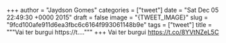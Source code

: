 
+++
author = "Jaydson Gomes"
categories = ["tweet"]
date = "Sat Dec 05 22:49:30 +0000 2015"
draft = false
image = "{TWEET_IMAGE}"
slug = "9fcd100afe911d6ea3fbc6c6164f993061148b9e"
tags = ["tweet"]
title = """Vai ter burgui https://t...."""
+++
Vai ter burgui https://t.co/8YVtNZeL5C

